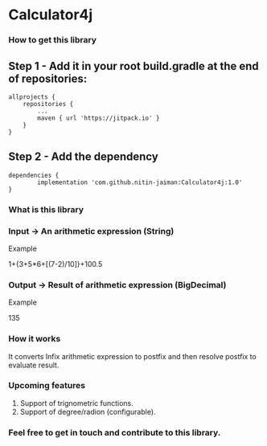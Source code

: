 # Calculator4j

### How to get this library
## Step 1 - Add it in your root build.gradle at the end of repositories:
	allprojects {
		repositories {
			...
			maven { url 'https://jitpack.io' }
		}
	}
  
  ## Step 2 - Add the dependency
  
  	dependencies {
	        implementation 'com.github.nitin-jaiman:Calculator4j:1.0'
	}


### What is this library

### Input -> An arithmetic expression (String)

Example

1+{3+5*6+[(7-2)/10]}+100.5

### Output -> Result of arithmetic expression (BigDecimal)

Example

135

### How it works
It converts Infix arithmetic expression to postfix and then resolve postfix to evaluate result.

### Upcoming features
1. Support of trignometric functions.
2. Support of degree/radion (configurable).

### Feel free to get in touch and contribute to this library.
